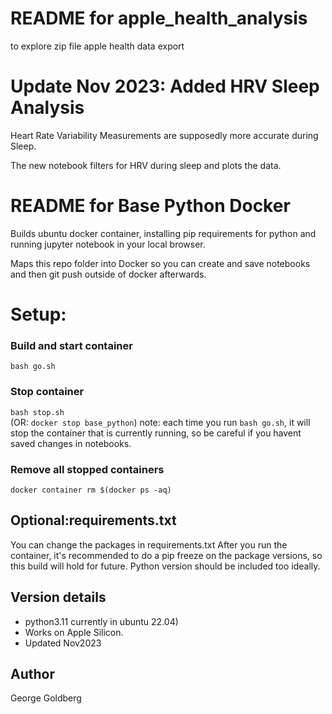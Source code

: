 # README for apple_health_analysis

to explore zip file apple health data export

# Update Nov 2023: Added HRV Sleep Analysis

Heart Rate Variability Measurements are supposedly more accurate during Sleep.

The new notebook filters for HRV during sleep and plots the data.

# README for Base Python Docker

Builds ubuntu docker container, installing pip requirements for python and running jupyter notebook in your local browser.

Maps this repo folder into Docker so you can create and save notebooks and then git push outside of docker afterwards.

# Setup:

### Build and start container

`bash go.sh`

### Stop container

`bash stop.sh`  
(OR: `docker stop base_python`)
note: each time you run `bash go.sh`, it will stop the container that is currently running, so be careful if you havent saved changes in notebooks.

### Remove all stopped containers

`docker container rm $(docker ps -aq)`

## Optional:requirements.txt

You can change the packages in requirements.txt
After you run the container, it's recommended to do a pip freeze on the package versions, so this build will hold for future. Python version should be included too ideally.

## Version details

- python3.11 currently in ubuntu 22.04)
- Works on Apple Silicon.
- Updated Nov2023

## Author

George Goldberg
